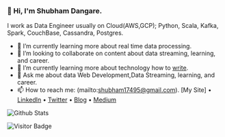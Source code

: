 ### 👋 Hi, I'm Shubham Dangare.
I work as Data Engineer usually on Cloud(AWS,GCP); Python, Scala, Kafka, Spark, CouchBase, Cassandra, Postgres.

- 🌱 I’m currently learning more about real time data processing.
- 👯 I’m looking to collaborate on content about data streaming, learning, and career.
- 🌱 I’m currently learning more about technology how to [write](https://dzone.com/users/3596369/shubhamdanagre.html).
- 💬 Ask me about data Web Development,Data Streaming, learning, and career.
- 📫 How to reach me: (mailto:shubham17495@gmail.com).
[My Site] • [LinkedIn](https://www.linkedin.com/in/shubham-dangare-a04a53128/) • [Twitter](https://twitter.com/ShubhamDangare5) • [Blog](https://blog.knoldus.com/author/shubhamdangare1d114430b9/) • [Medium](https://medium.com/@shubham17495)

![Github Stats](https://github-readme-stats.vercel.app/api?username=shubhamdangare&count_private=true&show_icons=true&include_all_commits=true)


![Visitor Badge](https://visitor-badge.laobi.icu/badge?page_id=shubhamdangare)
